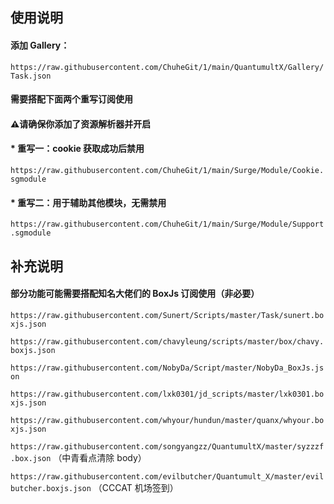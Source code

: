 ## 使用说明

#### 添加 Gallery：

`https://raw.githubusercontent.com/ChuheGit/1/main/QuantumultX/Gallery/Task.json`


#### 需要搭配下面两个重写订阅使用

#### ⚠️请确保你添加了资源解析器并开启

#### \* 重写一：cookie 获取成功后禁用

`https://raw.githubusercontent.com/ChuheGit/1/main/Surge/Module/Cookie.sgmodule`

#### \* 重写二：用于辅助其他模块，无需禁用

`https://raw.githubusercontent.com/ChuheGit/1/main/Surge/Module/Support.sgmodule`


## 补充说明

#### 部分功能可能需要搭配知名大佬们的 BoxJs 订阅使用（非必要）

`https://raw.githubusercontent.com/Sunert/Scripts/master/Task/sunert.boxjs.json`

`https://raw.githubusercontent.com/chavyleung/scripts/master/box/chavy.boxjs.json`

`https://raw.githubusercontent.com/NobyDa/Script/master/NobyDa_BoxJs.json`

`https://raw.githubusercontent.com/lxk0301/jd_scripts/master/lxk0301.boxjs.json`

`https://raw.githubusercontent.com/whyour/hundun/master/quanx/whyour.boxjs.json`

`https://raw.githubusercontent.com/songyangzz/QuantumultX/master/syzzzf.box.json` （中青看点清除 body）

`https://raw.githubusercontent.com/evilbutcher/Quantumult_X/master/evilbutcher.boxjs.json` （CCCAT 机场签到）